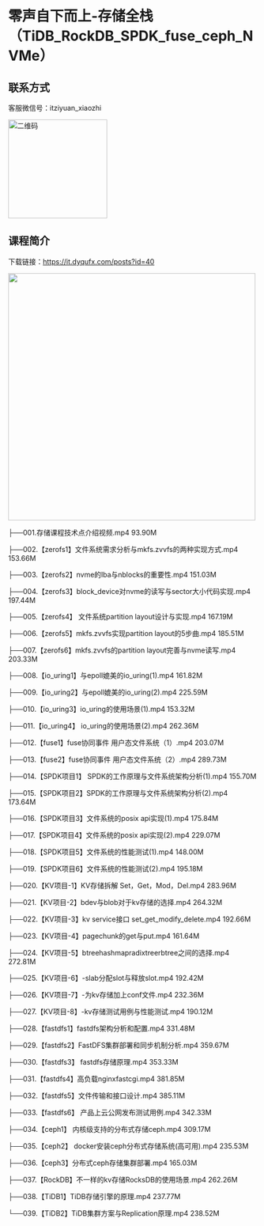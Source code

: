 # 零声自下而上-存储全栈 （TiDB_RockDB_SPDK_fuse_ceph_NVMe）

## 联系方式

客服微信号：itziyuan_xiaozhi

<img src="https://ziyuanyun.oss-cn-guangzhou.aliyuncs.com/common/20240614073449/666b82192834a.jpg" width="200" height="200" alt="二维码">

## 课程简介

下载链接：https://it.dyqufx.com/posts?id=40

<img src="https://ziyuanyun.oss-cn-guangzhou.aliyuncs.com/yun/20240515151535/66446117be971.jpg" width="500" alt="">

  

 ├──001.存储课程技术点介绍视频.mp4 93.90M

 ├──002.【zerofs1】文件系统需求分析与mkfs.zvvfs的两种实现方式.mp4 153.66M

 ├──003.【zerofs2】nvme的lba与nblocks的重要性.mp4 151.03M

 ├──004.【zerofs3】block_device对nvme的读写与sector大小代码实现.mp4 197.44M

 ├──005.【zerofs4】 文件系统partition layout设计与实现.mp4 167.19M

 ├──006.【zerofs5】mkfs.zvvfs实现partition layout的5步曲.mp4 185.51M

 ├──007.【zerofs6】mkfs.zvvfs的partition layout完善与nvme读写.mp4 203.33M

 ├──008.【io_uring1】与epoll媲美的io_uring(1).mp4 161.82M

 ├──009.【io_uring2】与epoll媲美的io_uring(2).mp4 225.59M

 ├──010.【io_uring3】io_uring的使用场景(1).mp4 153.32M

 ├──011.【io_uring4】 io_uring的使用场景(2).mp4 262.36M

 ├──012.【fuse1】fuse协同事件 用户态文件系统（1）.mp4 203.07M

 ├──013.【fuse2】fuse协同事件 用户态文件系统（2）.mp4 289.73M

 ├──014.【SPDK项目1】 SPDK的工作原理与文件系统架构分析(1).mp4 155.70M

 ├──015.【SPDK项目2】SPDK的工作原理与文件系统架构分析(2).mp4 173.64M

 ├──016.【SPDK项目3】文件系统的posix api实现(1).mp4 175.84M

 ├──017.【SPDK项目4】文件系统的posix api实现(2).mp4 229.07M

 ├──018.【SPDK项目5】文件系统的性能测试(1).mp4 148.00M

 ├──019.【SPDK项目6】文件系统的性能测试(2).mp4 195.18M

 ├──020.【KV项目-1】KV存储拆解 Set，Get，Mod，Del.mp4 283.96M

 ├──021.【KV项目-2】bdev与blob对于kv存储的选择.mp4 264.32M

 ├──022.【KV项目-3】kv service接口 set_get_modify_delete.mp4 192.66M

 ├──023.【KV项目-4】pagechunk的get与put.mp4 161.64M

 ├──024.【KV项目-5】btreehashmapradixtreerbtree之间的选择.mp4 272.81M

 ├──025.【KV项目-6】-slab分配slot与释放slot.mp4 192.42M

 ├──026.【KV项目-7】-为kv存储加上conf文件.mp4 232.36M

 ├──027.【KV项目-8】-kv存储测试用例与性能测试.mp4 190.12M

 ├──028.【fastdfs1】fastdfs架构分析和配置.mp4 331.48M

 ├──029.【fastdfs2】FastDFS集群部署和同步机制分析.mp4 359.67M

 ├──030.【fastdfs3】 fastdfs存储原理.mp4 353.33M

 ├──031.【fastdfs4】高负载nginxfastcgi.mp4 381.85M

 ├──032.【fastdfs5】文件传输和接口设计.mp4 385.11M

 ├──033.【fastdfs6】 产品上云公网发布测试用例.mp4 342.33M

 ├──034.【ceph1】 内核级支持的分布式存储ceph.mp4 309.17M

 ├──035.【ceph2】 docker安装ceph分布式存储系统(高可用).mp4 235.53M

 ├──036.【ceph3】分布式ceph存储集群部署.mp4 165.03M

 ├──037.【RockDB】不一样的kv存储RocksDB的使用场景.mp4 262.26M

 ├──038.【TiDB1】TiDB存储引擎的原理.mp4 237.77M

 └──039.【TiDB2】TiDB集群方案与Replication原理.mp4 238.52M

  